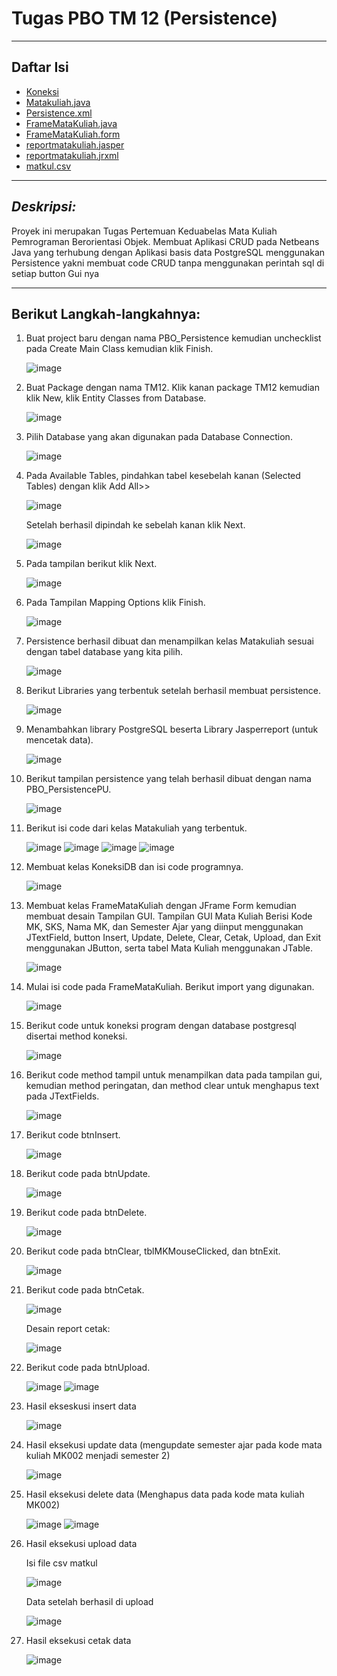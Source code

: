 # **Tugas PBO TM 12 (Persistence)**
___
## **Daftar Isi**
- [Koneksi](https://github.com/anisatanti/PBO_PertemuanKeduabelas/blob/main/KoneksiDB.java)
- [Matakuliah.java](https://github.com/anisatanti/PBO_PertemuanKeduabelas/blob/main/Matakuliah.java)
- [Persistence.xml](https://github.com/anisatanti/PBO_PertemuanKeduabelas/blob/main/persistence.xml)
- [FrameMataKuliah.java](https://github.com/anisatanti/PBO_PertemuanKeduabelas/blob/main/FrameMataKuliah.java)
- [FrameMataKuliah.form](https://github.com/anisatanti/PBO_PertemuanKeduabelas/blob/main/FrameMataKuliah.form)
- [reportmatakuliah.jasper](https://github.com/anisatanti/PBO_PertemuanKeduabelas/blob/main/reportmatakuliah.jasper)
- [reportmatakuliah.jrxml](https://github.com/anisatanti/PBO_PertemuanKeduabelas/blob/main/reportmatakuliah.jrxml)
- [matkul.csv](https://github.com/anisatanti/PBO_PertemuanKeduabelas/blob/main/matkul.csv)

___
## **_Deskripsi:_**

Proyek ini merupakan Tugas Pertemuan Keduabelas Mata Kuliah Pemrograman Berorientasi Objek. Membuat Aplikasi CRUD pada Netbeans Java yang terhubung dengan Aplikasi basis data PostgreSQL menggunakan Persistence yakni membuat code CRUD tanpa menggunakan perintah sql di setiap button Gui nya
___
## **Berikut Langkah-langkahnya:**

1.	Buat project baru dengan nama PBO_Persistence kemudian unchecklist pada Create Main Class kemudian klik Finish.

    ![image](https://github.com/user-attachments/assets/cd823d4d-1549-4f8a-887a-171e474a5aa3)

2.	Buat Package dengan nama TM12. Klik kanan package TM12 kemudian klik New, klik Entity Classes from Database.

    ![image](https://github.com/user-attachments/assets/39844508-0d82-4698-a71e-d2f94572ca47)

3.	Pilih Database yang akan digunakan pada Database Connection.

    ![image](https://github.com/user-attachments/assets/2c9c8e1a-1501-482a-bc1a-c9e1419b7ad3)

4.	Pada Available Tables, pindahkan tabel kesebelah kanan (Selected Tables) dengan klik Add All>>

    ![image](https://github.com/user-attachments/assets/f77a8ff8-797d-415f-85d1-2201a31d9307)

    Setelah berhasil dipindah ke sebelah kanan klik Next.

    ![image](https://github.com/user-attachments/assets/7ffcfede-d042-4c93-91d9-704dbf81b6f3)

5.	Pada tampilan berikut klik Next.

    ![image](https://github.com/user-attachments/assets/c9dd4c3a-c0b6-4dda-a772-9ad965931c35)

6.	Pada Tampilan Mapping Options klik Finish.

    ![image](https://github.com/user-attachments/assets/0f952aa6-3e49-46a6-8c66-2f5ed7864b91)

7.	Persistence berhasil dibuat dan menampilkan kelas Matakuliah sesuai dengan tabel database yang kita pilih.

    ![image](https://github.com/user-attachments/assets/7a2ba6e3-8d0a-4abc-a41b-d94a79f1fcc5)

8.	Berikut Libraries yang terbentuk setelah berhasil membuat persistence.

    ![image](https://github.com/user-attachments/assets/5f947737-0cba-438a-83b4-4e1ea5956f53)

9.	Menambahkan library PostgreSQL beserta Library Jasperreport (untuk mencetak data).

    ![image](https://github.com/user-attachments/assets/079f99e9-557d-4e70-8daf-67adf981be31)

10.	Berikut tampilan persistence yang telah berhasil dibuat dengan nama PBO_PersistencePU.

    ![image](https://github.com/user-attachments/assets/8548eb77-ee9a-4153-ae07-e90d882fff3b)

11.	Berikut isi code dari kelas Matakuliah yang terbentuk.

    ![image](https://github.com/user-attachments/assets/4abb4f89-1bd3-4e04-8794-4b6563a8e1d6)
   	![image](https://github.com/user-attachments/assets/69d4e0f6-d078-48f9-984b-54a17c9126b8)
   	![image](https://github.com/user-attachments/assets/e9ccbac8-040d-475b-87b2-a6ae6f57ed4a)
   	![image](https://github.com/user-attachments/assets/5bdd2fb9-4ed0-4702-9b56-b3dd4ab5e25a)

12.	Membuat kelas KoneksiDB dan isi code programnya.

    ![image](https://github.com/user-attachments/assets/b848d82d-24e8-4133-be86-3f64ce363787)

    
13.	Membuat kelas FrameMataKuliah dengan JFrame Form kemudian membuat desain Tampilan GUI. Tampilan GUI Mata Kuliah Berisi Kode MK, SKS, Nama MK, dan Semester Ajar yang diinput menggunakan JTextField, button Insert, Update, Delete, Clear, Cetak, Upload, dan Exit menggunakan JButton, serta tabel Mata Kuliah menggunakan JTable.

    ![image](https://github.com/user-attachments/assets/b69c17a3-9493-48be-8044-b93e6430084e)

14.	Mulai isi code pada FrameMataKuliah. Berikut import yang digunakan.

    ![image](https://github.com/user-attachments/assets/793f6b3b-3a92-4c46-a9c8-abdca1197b96)

15.	Berikut code untuk koneksi program dengan database postgresql disertai method koneksi.

    ![image](https://github.com/user-attachments/assets/d1b6d608-4cf6-4c28-be05-75099d9921fb)

16.	Berikut code method tampil untuk menampilkan data pada tampilan gui, kemudian method peringatan, dan method clear untuk menghapus text pada JTextFields.

    ![image](https://github.com/user-attachments/assets/971400d1-b4dd-41cb-aaae-2736283e7248)

17.	Berikut code btnInsert.

    ![image](https://github.com/user-attachments/assets/95d420e2-2b4c-4c9b-ab90-46c49d8a9567)

18.	Berikut code pada btnUpdate.

    ![image](https://github.com/user-attachments/assets/5ff417d7-20e8-4e4f-ab40-d8b352a28ef5)

19.	Berikut code pada btnDelete.

    ![image](https://github.com/user-attachments/assets/cfe45ce8-2ca6-4fe0-b110-5b70c2ef1cf4)

20.	Berikut code pada btnClear, tblMKMouseClicked, dan btnExit.

    ![image](https://github.com/user-attachments/assets/0dd7c7b1-b250-4dee-b425-dd7239e8efa3)

21.	Berikut code pada btnCetak.

    ![image](https://github.com/user-attachments/assets/829973fd-69cd-4183-8ebc-c246196771b8)

    Desain report cetak:

    ![image](https://github.com/user-attachments/assets/12f7eed6-b2d0-4c4c-a956-03b3c890dcbb)

22.	Berikut code pada btnUpload.

    ![image](https://github.com/user-attachments/assets/f8904ae8-4eda-4506-9913-73a694ce43cd)
   	![image](https://github.com/user-attachments/assets/9da6fcd6-ba64-48cf-be9e-8ef301386942)

23.	Hasil ekseskusi insert data

    ![image](https://github.com/user-attachments/assets/607e7d6b-7d06-4d43-952a-2a54238e5f76)

24.	Hasil eksekusi update data (mengupdate semester ajar pada kode mata kuliah MK002 menjadi semester 2)

    ![image](https://github.com/user-attachments/assets/9d0f30c8-27ac-49ff-ae3c-8d5f2b410940)

25.	Hasil eksekusi delete data (Menghapus data pada kode mata kuliah MK002)

    ![image](https://github.com/user-attachments/assets/f65b53c9-d56a-4499-b3cd-4cd9164cf630)
   	![image](https://github.com/user-attachments/assets/a70da88c-390b-47be-aa45-229e23cd0430)

26.	Hasil eksekusi upload data

    Isi file csv matkul

    ![image](https://github.com/user-attachments/assets/f340a8e9-dabb-46f6-8fa5-a9e5fb475be2)

    Data setelah berhasil di upload

    ![image](https://github.com/user-attachments/assets/6f761475-de82-4fa6-8c69-2a50eef2bf85)

27.	Hasil eksekusi cetak data

    ![image](https://github.com/user-attachments/assets/c48fb028-95f8-4e67-8952-0bf2cd6e1128)





    
















    












